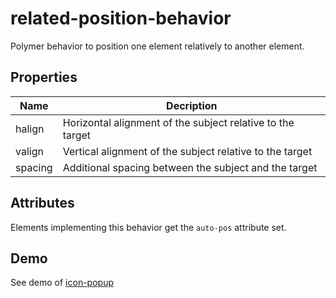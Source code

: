 # related-position-behavior
Polymer behavior to position one element relatively to another element.

## Properties

|Name                | Decription                                                |
|--------------------|-----------------------------------------------------------|
|halign              | Horizontal alignment of the subject relative to the target|
|valign              | Vertical alignment of the subject relative to the target  |
|spacing             | Additional spacing between the subject and the target     |

## Attributes
Elements implementing this behavior get the `auto-pos` attribute set.

## Demo
See demo of [icon-popup](https://pkaske.github.io/icon-popup)
